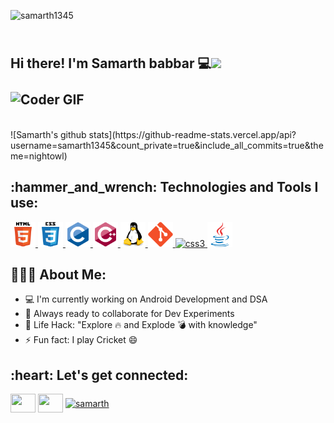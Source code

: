<p align="left"> <img src="https://komarev.com/ghpvc/?username=samarth1345" alt="samarth1345" /> </p>
<h2 align="left">
 <abc>
  <br>Hi there! I'm Samarth babbar 💻<img src="https://user-images.githubusercontent.com/42378118/110234147-e3259600-7f4e-11eb-95be-0c4047144dea.gif" width="30"><br>
  <br>
    <img src="https://media.giphy.com/media/SWoSkN6DxTszqIKEqv/giphy.gif" alt="Coder GIF" width="500">
 </abc>
</h2> 
<br>
![Samarth's github stats](https://github-readme-stats.vercel.app/api?username=samarth1345&count_private=true&include_all_commits=true&theme=nightowl)
<h2 align="left">:hammer_and_wrench: Technologies and Tools I use:</h2>
<p align="left">
    <a href="https://www.w3.org/html/" target="_blank"> <img src="https://raw.githubusercontent.com/devicons/devicon/master/icons/html5/html5-original-wordmark.svg" alt="html5" width="40" height="40"/> </a>
    <a href="https://www.w3schools.com/css/" target="_blank"> <img src="https://raw.githubusercontent.com/devicons/devicon/master/icons/css3/css3-original-wordmark.svg" alt="css3" width="40" height="40"/> </a>
 <a href="https://www.w3schools.com/css/" target="_blank"> <img src="https://raw.githubusercontent.com/devicons/devicon/master/icons/c/c-original.svg" alt="css3" width="40" height="40"/> </a>
 <a href="https://www.w3schools.com/css/" target="_blank"> <img src="https://raw.githubusercontent.com/devicons/devicon/master/icons/cplusplus/cplusplus-original.svg" alt="css3" width="40" height="40"/> </a>
 <a href="https://www.w3schools.com/css/" target="_blank"> <img src="https://raw.githubusercontent.com/devicons/devicon/master/icons/linux/linux-original.svg" alt="css3" width="40" height="40"/> </a>
 <a href="https://www.w3schools.com/css/" target="_blank"> <img src="https://raw.githubusercontent.com/devicons/devicon/master/icons/git/git-plain.svg" alt="css3" width="40" height="40"/> </a>
  <a href="https://www.w3schools.com/css/" target="_blank"> <img src="https://camo.githubusercontent.com/edace24477b83fec7ceeed28766bed49d1e437525e96e7570ace005e7c8a9432/68747470733a2f2f696d672e69636f6e73382e636f6d2f666c75656e742f34382f3030303030302f6769746875622e706e67" alt="css3" width="40" height="40"/> </a>
   <a href="https://www.w3schools.com/css/" target="_blank"> <img src="https://raw.githubusercontent.com/devicons/devicon/master/icons/java/java-original.svg" alt="css3" width="40" height="40"/> </a>
    </p>

<h2 align="left">👨🏻‍💻 About Me:</h2>

- :computer: I'm currently working on Android Development and DSA
- :rocket: Always ready to collaborate for Dev Experiments
- :dart: Life Hack: "Explore :fire: and Explode :bomb: with knowledge" 
- :zap: Fun fact: I play Cricket 😄<br>

<h2 align="left">:heart: Let's get connected:</h2>

<a href="https://www.linkedin.com/in/samarth-babbar-441047207/" target="blank"><img align="center" src="https://raw.githubusercontent.com/rahuldkjain/github-profile-readme-generator/master/src/images/icons/Social/linked-in-alt.svg" height="30" width="40" /></a>
<a href="https://instagram.com/samarth.babbar" target="blank"><img align="center" src="https://raw.githubusercontent.com/rahuldkjain/github-profile-readme-generator/master/src/images/icons/Social/instagram.svg" height="30" width="40" /></a>
<a href="https://www.codechef.com/users/conqueror1357" target="blank"><img align="center" src="https://cdn.jsdelivr.net/npm/simple-icons@3.1.0/icons/codechef.svg" alt="samarth" height="30" width="40" /></a>
